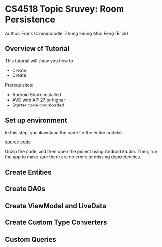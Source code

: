 # CS4518 Topic Sruvey: Room Persistence
Author: Frank Campanoodle, Zhung Keung Moo Feng (Erick)

## Overview of Tutorial
This tutorial will show you how to

* Create
* Create

Prerequisites:

* Android Studio installed
* AVD with API 27 or higher
* Starter code downloaded

## Set up environment
In this step, you download the code for the entire codelab.

[source code](https://www.github.com)

Unzip the code, and then open the project using Android Studio. Then, run the app to make sure there are no errors or missing dependencies.

## Create Entities

## Create DAOs

## Create ViewModel and LiveData

## Create Custom Type Converters

## Custom Queries